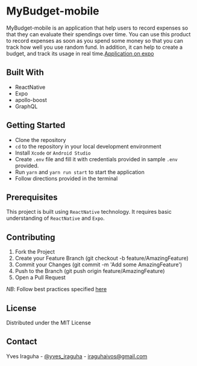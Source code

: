 # MyBudget-mobile

MyBudget-mobile is an application that help users to record expenses so that they can evaluate their spendings over time. You can use this product to record expenses as soon as you spend some money so that you can track how well you use random fund. In addition, it can help to create a budget, and track its usage in real time.[Application on expo](https://exp.host/@iraguha/MyBudget-frontend)

## Built With
* ReactNative
* Expo
* apollo-boost
* GraphQL

## Getting Started
- Clone the repository 
- `cd` to the repository in your local development environment
- Install `Xcode` or `Android Studio`
- Create `.env` file and fill it with credentials provided in sample `.env` provided. 
- Run `yarn` and `yarn run start` to start the application 
- Follow directions provided in the terminal
## Prerequisites
This project is built using `ReactNative` technology. It requires basic understanding of `ReactNative` and `Expo`. 
## Contributing
1. Fork the Project
2. Create your Feature Branch (git checkout -b feature/AmazingFeature)
3. Commit your Changes (git commit -m 'Add some AmazingFeature')
4. Push to the Branch (git push origin feature/AmazingFeature)
5. Open a Pull Request

*NB*: Follow best practices specified [here](https://github.com/andela/bestpractices/wiki/Git-naming-conventions-and-best-practices)
## License
Distributed under the MIT License
## Contact
Yves Iraguha - [@yves_iraguha](https://twitter.com/yves_iraguha) - iraguhaivos@gmail.com
